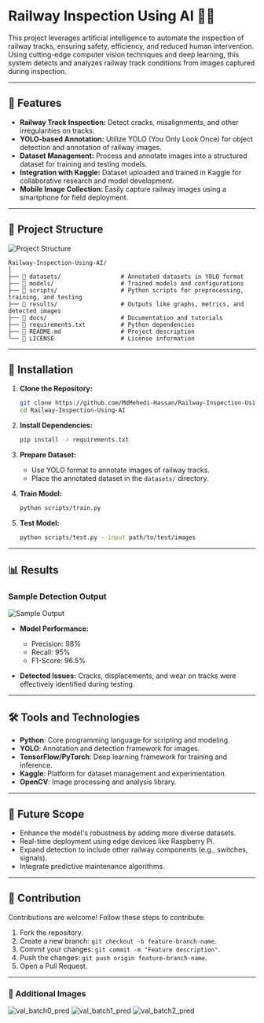 # Railway Inspection Using AI 🚆🤖

This project leverages artificial intelligence to automate the inspection of railway tracks, ensuring safety, efficiency, and reduced human intervention. Using cutting-edge computer vision techniques and deep learning, this system detects and analyzes railway track conditions from images captured during inspection.

---

## 📌 Features

- **Railway Track Inspection:** Detect cracks, misalignments, and other irregularities on tracks.
- **YOLO-based Annotation:** Utilize YOLO (You Only Look Once) for object detection and annotation of railway images.
- **Dataset Management:** Process and annotate images into a structured dataset for training and testing models.
- **Integration with Kaggle:** Dataset uploaded and trained in Kaggle for collaborative research and model development.
- **Mobile Image Collection:** Easily capture railway images using a smartphone for field deployment.

---

## 📂 Project Structure

![Project Structure](![image](https://github.com/user-attachments/assets/6c30d398-267f-4515-9784-b2d52fbb8e84)
)

```plaintext
Railway-Inspection-Using-AI/
│
├── 📁 datasets/                 # Annotated datasets in YOLO format
├── 📁 models/                   # Trained models and configurations
├── 📁 scripts/                  # Python scripts for preprocessing, training, and testing
├── 📁 results/                  # Outputs like graphs, metrics, and detected images
├── 📁 docs/                     # Documentation and tutorials
├── 📄 requirements.txt          # Python dependencies
├── 📄 README.md                 # Project description
└── 📄 LICENSE                   # License information
```

---

## 🚀 Installation


1. **Clone the Repository:**
   ```bash
   git clone https://github.com/MdMehedi-Hassan/Railway-Inspection-Using-AI.git
   cd Railway-Inspection-Using-AI
   ```

2. **Install Dependencies:**
   ```bash
   pip install -r requirements.txt
   ```

3. **Prepare Dataset:**
   - Use YOLO format to annotate images of railway tracks.
   - Place the annotated dataset in the `datasets/` directory.

4. **Train Model:**
   ```bash
   python scripts/train.py
   ```

5. **Test Model:**
   ```bash
   python scripts/test.py --input path/to/test/images
   ```

---

## 📊 Results

### Sample Detection Output  
![Sample Output](![image](https://github.com/user-attachments/assets/c8b306cf-28b5-42e5-a799-5f6f3989b907)
)

- **Model Performance:**
  - Precision: 98%
  - Recall: 95%
  - F1-Score: 96.5%

- **Detected Issues:** Cracks, displacements, and wear on tracks were effectively identified during testing.

---

## 🛠️ Tools and Technologies


- **Python**: Core programming language for scripting and modeling.
- **YOLO**: Annotation and detection framework for images.
- **TensorFlow/PyTorch**: Deep learning framework for training and inference.
- **Kaggle**: Platform for dataset management and experimentation.
- **OpenCV**: Image processing and analysis library.

---

## 📄 Future Scope

- Enhance the model's robustness by adding more diverse datasets.
- Real-time deployment using edge devices like Raspberry Pi.
- Expand detection to include other railway components (e.g., switches, signals).
- Integrate predictive maintenance algorithms.

---

## 🤝 Contribution

Contributions are welcome! Follow these steps to contribute:

1. Fork the repository.
2. Create a new branch: `git checkout -b feature-branch-name`.
3. Commit your changes: `git commit -m "Feature description"`.
4. Push the changes: `git push origin feature-branch-name`.
5. Open a Pull Request.

---

### 📸 Additional Images

![val_batch0_pred](https://github.com/user-attachments/assets/64943a3f-5748-477d-99c7-8e987f36820e)
![val_batch1_pred](https://github.com/user-attachments/assets/ae889856-784a-4e65-9239-40ce29333537)
![val_batch2_pred](https://github.com/user-attachments/assets/14ad918c-1040-4bd5-aaa3-dfb7bd8c7346)
